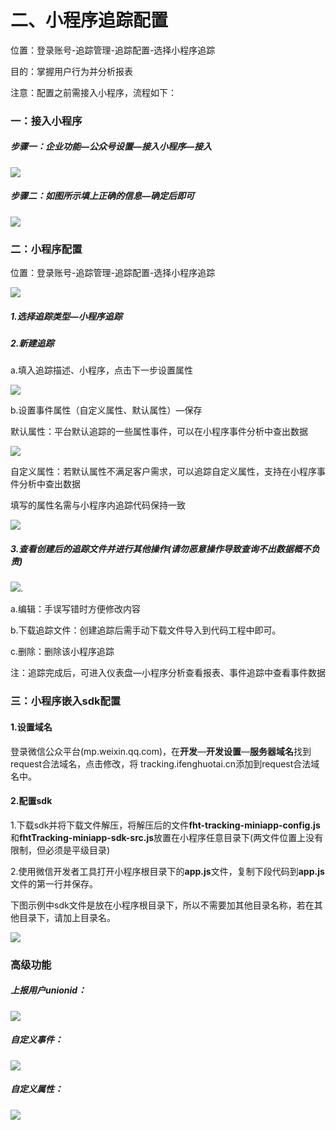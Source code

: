 # 二、小程序追踪配置

位置：登录账号-追踪管理-追踪配置-选择小程序追踪

目的：掌握用户行为并分析报表

注意：配置之前需接入小程序，流程如下：

### 一：接入小程序

##### 步骤一：企业功能—公众号设置—接入小程序—接入

![](/assets/jieruxiaochengxu.png)

##### 步骤二：如图所示填上正确的信息—确定后即可

![](/assets/creatxiaochengxu.png)

### 二：小程序配置

位置：登录账号-追踪管理-追踪配置-选择小程序追踪

![](/assets/xiaochengxulist.png)

##### 1.选择追踪类型—小程序追踪

##### 2.新建追踪

a.填入追踪描述、小程序，点击下一步设置属性

![](/assets/zc.png)

b.设置事件属性（自定义属性、默认属性）—保存

默认属性：平台默认追踪的一些属性事件，可以在小程序事件分析中查出数据

![](/assets/shuixing.png)

自定义属性：若默认属性不满足客户需求，可以追踪自定义属性，支持在小程序事件分析中查出数据

填写的属性名需与小程序内追踪代码保持一致

![](/assets/zdyxcxsx.png)

##### 3.查看创建后的追踪文件并进行其他操作\(请勿恶意操作导致查询不出数据概不负责\)

![](/assets/listlist.png).

a.编辑：手误写错时方便修改内容

b.下载追踪文件：创建追踪后需手动下载文件导入到代码工程中即可。

c.删除：删除该小程序追踪

注：追踪完成后，可进入仪表盘—小程序分析查看报表、事件追踪中查看事件数据

### 三：小程序嵌入sdk配置

#### 1.设置域名

登录微信公众平台\(mp.weixin.qq.com\)，在**开发**—**开发设置**—**服务器域名**找到request合法域名，点击修改，将  tracking.ifenghuotai.cn添加到request合法域名中。

#### 2.配置sdk

1.下载sdk并将下载文件解压，将解压后的文件**fht-tracking-miniapp-config.js**和**fhtTracking-miniapp-sdk-src.js**放置在小程序任意目录下\(两文件位置上没有限制，但必须是平级目录\)

2.使用微信开发者工具打开小程序根目录下的**app.js**文件，复制下段代码到**app.js**文件的第一行并保存。

下图示例中sdk文件是放在小程序根目录下，所以不需要加其他目录名称，若在其他目录下，请加上目录名。

![](/assets/fzdm.png)

### 高级功能

##### 上报用户unionid：

![](/assets/sbunionid.png)

##### 自定义事件：

![](/assets/fszdysjian.png)

##### 自定义属性：

![](/assets/zdysx.png)




















































